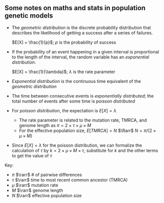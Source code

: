 ## Some notes on maths and stats in population genetic models

- The *geometric distribution* is the discrete probability distribution that describes the likelihood of getting a success after a series of failures.

    $E[X] = \frac{1}{p}$; $p$ is the probability of success

- If the probability of an event happening in a given interval is proportional to the length of the interval, the random variable has an *exponential distribution*.

    $E[X] = \frac{1}{\lambda}$; $\lambda$ is the rate parameter

- *Exponential distribution* is the continuous time equivalent of the *geometric distribution*

- The time between consecutive events is *exponentially distributed*; the total number of events after some time is *poisson distributed*

- For *poisson distribution*, the expectation is $E[X] = \lambda$
  - The rate parameter is related to the mutation rate, TMRCA, and genome length as $\pi = 2 \times \tau \times \mu \times M$
  - For the effective population size, $E[TMRCA] = N$ $\Rarr$ $N = \pi / (2 \times \mu \times M)$

- Since $E[X] = \lambda$ for the poisson distribution, we can formalize the calculation of $\tau$ by $k = 2 \times \mu \times M \times \tau$, substitute for $k$ and the other terms to get the value of $\tau$

Key:

- $\pi$ $\rarr$ # of pairwise differences
- $\tau$ $\rarr$ time to most recent common ancestor (TMRCA)
- $\mu$ $\rarr$ mutation rate
- $M$ $\rarr$ genome length
- $N$ $\rarr$ effective population size